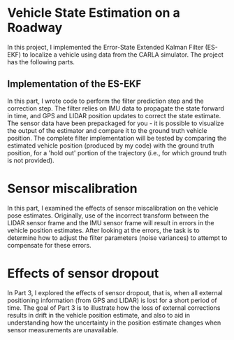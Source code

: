 # Vehicle State Estimation on a Roadway

In this project, I implemented the Error-State Extended Kalman Filter (ES-EKF) to localize a vehicle using data from the CARLA simulator. The project has the following parts.

## Implementation of the ES-EKF

In this part, I wrote code to perform the filter prediction step and the correction step. The filter relies on IMU data to propagate the state forward in time, and GPS and LIDAR position updates to correct the state estimate. The sensor data have been prepackaged for you - it is possible to visualize the output of the estimator and compare it to the ground truth vehicle position. The complete filter implementation will be tested by comparing the estimated vehicle position (produced by my code) with the ground truth position, for a 'hold out' portion of the trajectory (i.e., for which ground truth is not provided).

# Sensor miscalibration

In this part, I examined the effects of sensor miscalibration on the vehicle pose estimates. Originally, use of the incorrect transform between the LIDAR sensor frame and the IMU sensor frame will result in errors in the vehicle position estimates. After looking at the errors, the task is to determine how to adjust the filter parameters (noise variances) to attempt to compensate for these errors.

#  Effects of sensor dropout

In Part 3, I explored the effects of sensor dropout, that is, when all external positioning information (from GPS and LIDAR) is lost for a short period of time. The goal of Part 3 is to illustrate how the loss of external corrections results in drift in the vehicle position estimate, and also to aid in understanding how the uncertainty in the position estimate changes when sensor measurements are unavailable.